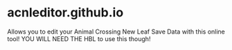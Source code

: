 # acnleditor.github.io
Allows you to edit your Animal Crossing New Leaf Save Data with this online tool! YOU WILL NEED THE HBL to use this though!
